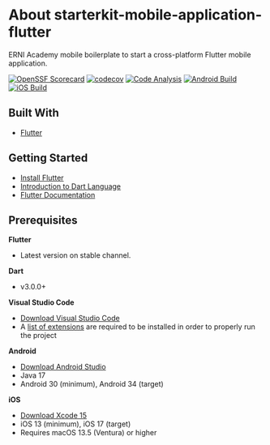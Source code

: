# About starterkit-mobile-application-flutter

ERNI Academy mobile boilerplate to start a cross-platform Flutter mobile application.

 [![OpenSSF Scorecard](https://api.securityscorecards.dev/projects/github.com/ERNI-Academy/starterkit-mobile-application-flutter/badge)](https://securityscorecards.dev/viewer/?uri=github.com/ERNI-Academy/starterkit-mobile-application-flutter) [![codecov](https://codecov.io/gh/ERNI-Academy/starterkit-mobile-application-flutter/graph/badge.svg?token=IQPAQ95HC6)](https://codecov.io/gh/ERNI-Academy/starterkit-mobile-application-flutter) [![Code Analysis](https://github.com/ERNI-Academy/starterkit-mobile-application-flutter/actions/workflows/ci-code-analysis.yml/badge.svg)](https://github.com/ERNI-Academy/starterkit-mobile-application-flutter/actions/workflows/ci-code-analysis.yml) [![Android Build](https://github.com/ERNI-Academy/starterkit-mobile-application-flutter/actions/workflows/ci-android.yml/badge.svg)](https://github.com/ERNI-Academy/starterkit-mobile-application-flutter/actions/workflows/ci-android.yml) [![iOS Build](https://github.com/ERNI-Academy/starterkit-mobile-application-flutter/actions/workflows/ci-ios.yml/badge.svg)](https://github.com/ERNI-Academy/starterkit-mobile-application-flutter/actions/workflows/ci-ios.yml)

## Built With

- [Flutter](https://flutter.dev)

## Getting Started

- [Install Flutter](https://docs.flutter.dev/get-started/install)
- [Introduction to Dart Language](https://dart.dev/guides/language/language-tour)
- [Flutter Documentation](https://docs.flutter.dev/)

## Prerequisites

**Flutter**
- Latest version on stable channel.

**Dart**
- v3.0.0+

**Visual Studio Code**
- [Download Visual Studio Code](https://code.visualstudio.com/download)
- A [list of extensions](../starterkit_app/.vscode/extensions.json) are required to be installed in order to properly run the project

**Android**
- [Download Android Studio](https://developer.android.com/studio)
- Java 17
- Android 30 (minimum), Android 34 (target)

**iOS**
- [Download Xcode 15](https://developer.apple.com/download/all/)
- iOS 13 (minimum), iOS 17 (target)
- Requires macOS 13.5 (Ventura) or higher
